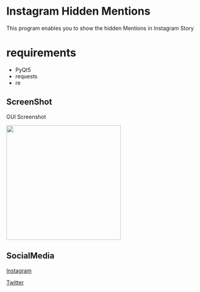 # Instagram Hidden Mentions
This program enables you to show the hidden Mentions in Instagram Story


# requirements
* PyQt5
* requests
* re


## ScreenShot
GUI Screenshot

<img src="https://i.imgur.com/YzXbgYr.jpg" width="300">


## SocialMedia
[Instagram](https://www.instagram.com/xlrcn/)

[Twitter](https://twitter.com/Dizzy22)  
